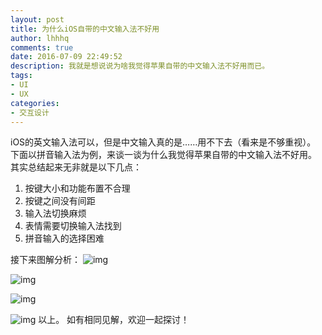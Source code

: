 ```yaml
---
layout: post
title: 为什么iOS自带的中文输入法不好用
author: lhhhq
comments: true
date: 2016-07-09 22:49:52
description: 我就是想说说为啥我觉得苹果自带的中文输入法不好用而已。
tags: 
- UI
- UX
categories:
- 交互设计
---
```


iOS的英文输入法可以，但是中文输入真的是……用不下去（看来是不够重视）。
下面以拼音输入法为例，来谈一谈为什么我觉得苹果自带的中文输入法不好用。
其实总结起来无非就是以下几点：

1. 按键大小和功能布置不合理
2. 按键之间没有间距
3. 输入法切换麻烦
4. 表情需要切换输入法找到
5. 拼音输入的选择困难

接下来图解分析：
![img](http://ce.sysu.edu.cn/hope/UploadFiles/image/jpg/201607/20160709224356445.jpg)

![img](http://ce.sysu.edu.cn/hope/UploadFiles/image/jpg/201607/20160709224357256.jpg)

![img](http://ce.sysu.edu.cn/hope/UploadFiles/image/jpg/201607/20160709224358239.jpg)

![img](http://ce.sysu.edu.cn/hope/UploadFiles/image/jpg/201607/20160709224359471.jpg)
以上。
如有相同见解，欢迎一起探讨！